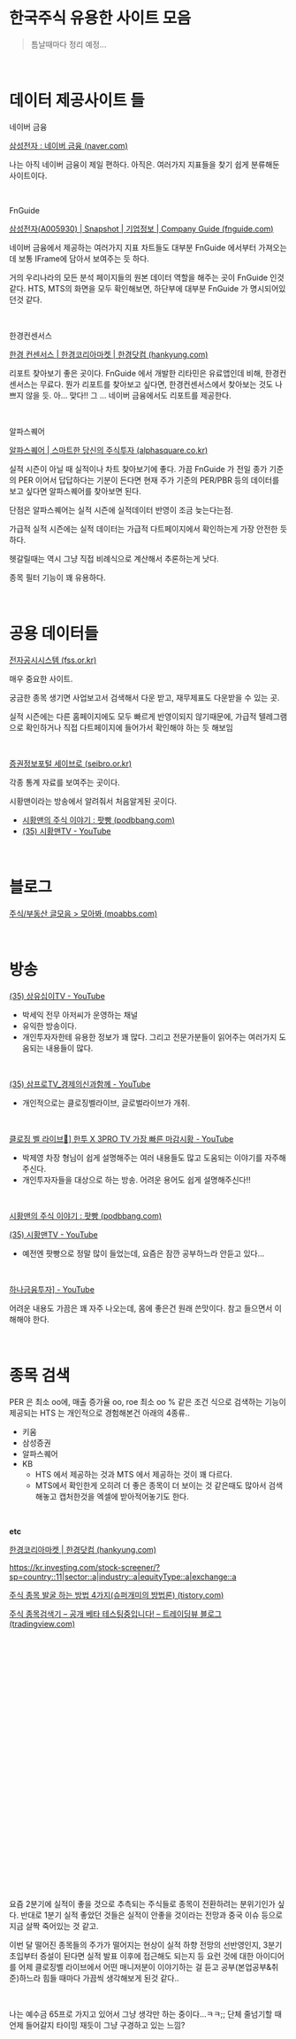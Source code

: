 # 한국주식 유용한 사이트 모음

> 틈날때마다 정리 예정...

<br>

# 데이터 제공사이트 들

네이버 금융<br>

[삼성전자 : 네이버 금융 (naver.com)](https://finance.naver.com/item/main.naver?code=005930) <br>

나는 아직 네이버 금융이 제일 편하다. 아직은. 여러가지 지표들을 찾기 쉽게 분류해둔 사이트이다.<br>

<br>

FnGuide<br>

[삼성전자(A005930) | Snapshot | 기업정보 | Company Guide (fnguide.com)](http://comp.fnguide.com/SVO2/ASP/SVD_main.asp?pGB=1&gicode=A005930&cID=&MenuYn=Y&ReportGB=&NewMenuID=11&stkGb=&strResearchYN=) <br>

네이버 금융에서 제공하는 여러가지 지표 차트들도 대부분 FnGuide 에서부터 가져오는데 보통 IFrame에 담아서 보여주는 듯 하다.<br>

거의 우리나라의 모든 분석 페이지들의 원본 데이터 역할을 해주는 곳이 FnGuide 인것 같다. HTS, MTS의 화면을 모두 확인해보면, 하단부에 대부분 FnGuide 가 명시되어있던것 같다.<br>

<br>

한경컨센서스<br>

[한경 컨센서스 | 한경코리아마켓 | 한경닷컴 (hankyung.com)](https://markets.hankyung.com/consensus) <br>

리포트 찾아보기 좋은 곳이다. FnGuide 에서 개발한 리타민은 유료앱인데 비해, 한경컨센서스는 무료다. 뭔가 리포트를 찾아보고 싶다면, 한경컨센서스에서 찾아보는 것도 나쁘지 않을 듯. 아... 맞다!! 그 ... 네이버 금융에서도 리포트를 제공한다.<br>

<br>

알파스퀘어<br>

[알파스퀘어 | 스마트한 당신의 주식투자 (alphasquare.co.kr)](https://alphasquare.co.kr/home/market/market-summary?code=005930)<br>

실적 시즌이 아닐 때 실적이나 차트 찾아보기에 좋다. 가끔 FnGuide 가 전일 종가 기준의 PER 이어서 답답하다는 기분이 든다면 현재 주가 기준의 PER/PBR 등의 데이터를 보고 싶다면 알파스퀘어를 찾아보면 된다. <br>

단점은 알파스퀘어는 실적 시즌에 실적데이터 반영이 조금 늦는다는점.<br>

가급적 실적 시즌에는 실적 데이터는 가급적 다트페이지에서 확인하는게 가장 안전한 듯 하다.<br>

헷갈릴때는 역시 그냥 직접 비례식으로 계산해서 추론하는게 낫다.<br>

종목 필터 기능이 꽤 유용하다.<br>

<br>

# 공용 데이터들

[전자공시시스템 (fss.or.kr)](https://dart.fss.or.kr/) <br>

매우 중요한 사이트. <br>

궁금한 종목 생기면 사업보고서 검색해서 다운 받고, 재무제표도 다운받을 수 있는 곳.<br>

실적 시즌에는 다른 홈페이지에도 모두 빠르게 반영이되지 않기때문에, 가급적 텔레그램으로 확인하거나 직접 다트페이지에 들어가서 확인해야 하는 듯 해보임<br>

<br>

[증권정보포털 세이브로 (seibro.or.kr)](https://seibro.or.kr/websquare/control.jsp?w2xPath=/IPORTAL/user/index.xml) <br>

각종 통계 자료를 보여주는 곳이다.<br>

시황맨이라는 방송에서 알려줘서 처음알게된 곳이다.<br>

- [시황맨의 주식 이야기 : 팟빵 (podbbang.com)](https://www.podbbang.com/channels/12522) 
- [(35) 시황맨TV - YouTube](https://www.youtube.com/channel/UCRCNBeNS8MrOwFV6h6Yjemw) 

<br>

# 블로그

[주식/부동산 글모음 > 모아봐 (moabbs.com)](http://www.moabbs.com/blogs/lists) 

<br>



# 방송

[(35) 상유십이TV - YouTube](https://www.youtube.com/channel/UCXST0Hq6CAmG0dmo3jgrlEw)

- 박세익 전무 아저씨가 운영하는 채널
- 유익한 방송이다. 
- 개인투자자한테 유용한 정보가 꽤 많다. 그리고 전문가분들이 읽어주는 여러가지 도움되는 내용들이 많다.

<br>

[(35) 삼프로TV_경제의신과함께 - YouTube](https://www.youtube.com/c/삼프로tv)

- 개인적으로는 클로징벨라이브, 글로벌라이브가 개취.

<br>

[클로징 벨 라이브🔔\] 한투 X 3PRO TV 가장 빠른 마감시황 - YouTube](https://www.youtube.com/playlist?list=PLeRC8OPrB2BD0TXJMaG9Zdzr0qrVdOvbG) <br>

- 박제영 차장 형님이 쉽게 설명해주는 여러 내용들도 많고 도움되는 이야기를 자주해주신다.
- 개인투자자들을 대상으로 하는 방송. 어려운 용어도 쉽게 설명해주신다!!

<br>

[시황맨의 주식 이야기 : 팟빵 (podbbang.com)](https://www.podbbang.com/channels/12522) <br>

[(35) 시황맨TV - YouTube](https://www.youtube.com/channel/UCRCNBeNS8MrOwFV6h6Yjemw) <br>

- 예전엔 팟빵으로 정말 많이 들었는데, 요즘은 잠깐 공부하느라 안듣고 있다... 

<br>

[하나금융투자\] - YouTube](https://www.youtube.com/c/하나TV최고)<br>

어려운 내용도 가끔은 꽤 자주 나오는데, 몸에 좋은건 원래 쓴맛이다. 참고 들으면서 이해해야 한다.<br>

<br>

# 종목 검색 

PER 은 최소 oo에, 매출 증가율 oo, roe 최소 oo % 같은 조건 식으로 검색하는 기능이 제공되는 HTS 는 개인적으로 경험해본건 아래의 4종류..

- 키움
- 삼성증권
- 알파스퀘어
- KB 
  - HTS 에서 제공하는 것과 MTS 에서 제공하는 것이 꽤 다르다.
  - MTS에서 확인한게 오히려 더 좋은 종목이 더 보이는 것 같은때도 많아서 검색해놓고 캡처한것을 엑셀에 받아적어놓기도 한다.

<br>

**etc**<br>

[한경코리아마켓 | 한경닷컴 (hankyung.com)](https://www.hankyung.com/koreamarket/) 

https://kr.investing.com/stock-screener/?sp=country::11|sector::a|industry::a|equityType::a|exchange::a

[주식 종목 발굴 하는 방법 4가지(슈퍼개미의 방법론) (tistory.com)](https://ddacapo.tistory.com/94) 

[주식 종목검색기 – 공개 베타 테스팅중입니다! – 트레이딩뷰 블로그 (tradingview.com)](https://www.tradingview.com/blog/ko/stock-screener-8211-open-beta-testing-is-starting-1965/) 

<br>

<br>

<br>

<br>

<br>

<br>

<br>

<br>

<br>

<br>

<br>

<br>

<br>

<br>

<br>

<br>

<br>

<br>

<br>

<br>

<br>

<br>

<br>

<br>

<br>

<br>

<br>

요즘 2분기에 실적이 좋을 것으로 추측되는 주식들로 종목이 전환하려는 분위기인가 싶다. 반대로 1분기 실적 좋았던 것들은 실적이 안좋을 것이라는 전망과 중국 이슈 등으로 지금 살짝 죽어있는 것 같고. <br>

이번 달 떨어진 종목들의 주가가 떨어지는 현상이 실적 하향 전망의 선반영인지, 3분기 초입부터 증설이 된다면 실적 발표 이후에 접근해도 되는지 등 요런 것에 대한 아이디어를 어제 클로징벨 라이브에서 어떤 매니저분이 이야기하는 걸 듣고 공부(본업공부&취준)하느라 힘들 때마다 가끔씩 생각해보게 된것 같다.. <br>

<br>

나는 예수금 65프로 가지고 있어서 그냥 생각만 하는 중이다...ㅋㅋ;; 단체 줄넘기할 때 언제 들어갈지 타이밍 재듯이 그냥 구경하고 있는 느낌?<br>

<br>
